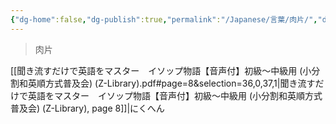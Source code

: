 ```yaml
---
{"dg-home":false,"dg-publish":true,"permalink":"/Japanese/言葉/肉片/","dgPassFrontmatter":true}
---
```



> ⾁⽚

[[聞き流すだけで英語をマスター　イソップ物語【音声付】初級～中級用 (小分割和英順方式普及会) (Z-Library).pdf#page=8&selection=36,0,37,1|聞き流すだけで英語をマスター　イソップ物語【音声付】初級～中級用 (小分割和英順方式普及会) (Z-Library), page 8]]|にくへん
